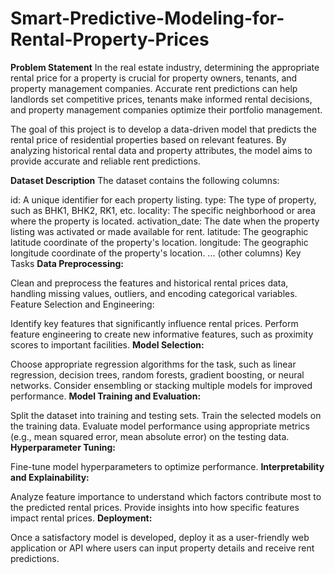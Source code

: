 # Smart-Predictive-Modeling-for-Rental-Property-Prices
**Problem Statement**
In the real estate industry, determining the appropriate rental price for a property is crucial for property owners, tenants, and property management companies. Accurate rent predictions can help landlords set competitive prices, tenants make informed rental decisions, and property management companies optimize their portfolio management.

The goal of this project is to develop a data-driven model that predicts the rental price of residential properties based on relevant features. By analyzing historical rental data and property attributes, the model aims to provide accurate and reliable rent predictions.

**Dataset Description**
The dataset contains the following columns:

id: A unique identifier for each property listing.
type: The type of property, such as BHK1, BHK2, RK1, etc.
locality: The specific neighborhood or area where the property is located.
activation_date: The date when the property listing was activated or made available for rent.
latitude: The geographic latitude coordinate of the property's location.
longitude: The geographic longitude coordinate of the property's location.
... (other columns)
Key Tasks
**Data Preprocessing:**

Clean and preprocess the features and historical rental prices data, handling missing values, outliers, and encoding categorical variables.
Feature Selection and Engineering:

Identify key features that significantly influence rental prices.
Perform feature engineering to create new informative features, such as proximity scores to important facilities.
**Model Selection:**

Choose appropriate regression algorithms for the task, such as linear regression, decision trees, random forests, gradient boosting, or neural networks.
Consider ensembling or stacking multiple models for improved performance.
**Model Training and Evaluation:**

Split the dataset into training and testing sets.
Train the selected models on the training data.
Evaluate model performance using appropriate metrics (e.g., mean squared error, mean absolute error) on the testing data.
**Hyperparameter Tuning:**

Fine-tune model hyperparameters to optimize performance.
**Interpretability and Explainability:**

Analyze feature importance to understand which factors contribute most to the predicted rental prices.
Provide insights into how specific features impact rental prices.
**Deployment:**

Once a satisfactory model is developed, deploy it as a user-friendly web application or API where users can input property details and receive rent predictions.

